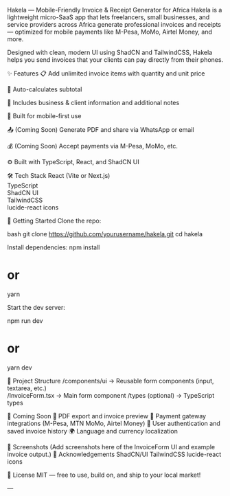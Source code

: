 Hakela — Mobile-Friendly Invoice & Receipt Generator for Africa
Hakela is a lightweight micro-SaaS app that lets freelancers, small businesses, and service providers across Africa generate professional invoices and receipts — optimized for mobile payments like M-Pesa, MoMo, Airtel Money, and more.

Designed with clean, modern UI using ShadCN and TailwindCSS, Hakela helps you send invoices that your clients can pay directly from their phones.

✨ Features
📋 Add unlimited invoice items with quantity and unit price
			
🧮 Auto-calculates subtotal
			
🧾 Includes business & client information and additional notes
			
📱 Built for mobile-first use
			
📤 (Coming Soon) Generate PDF and share via WhatsApp or email
			
💰 (Coming Soon) Accept payments via M-Pesa, MoMo, etc.
			
⚙️ Built with TypeScript, React, and ShadCN UI

🛠️ Tech Stack
React (Vite or Next.js)		
TypeScript		
ShadCN UI		
TailwindCSS		
lucide-react icons

🚀 Getting Started
Clone the repo:

bash
git clone https://github.com/yourusername/hakela.git
cd hakela

Install dependencies:
npm install
# or
yarn
			
Start the dev server:
			
npm run dev
# or
yarn dev

📁 Project Structure
/components/ui → Reusable form components (input, textarea, etc.)	
/InvoiceForm.tsx → Main form component
/types (optional) → TypeScript types

🔮 Coming Soon
🧾 PDF export and invoice preview
💸 Payment gateway integrations (M-Pesa, MTN MoMo, Airtel Money)
👤 User authentication and saved invoice history
🌍 Language and currency localization

📸 Screenshots
(Add screenshots here of the InvoiceForm UI and example invoice output.)
🙏 Acknowledgements
ShadCN/UI
TailwindCSS
lucide-react icons

📄 License
MIT — free to use, build on, and ship to your local market!

—

